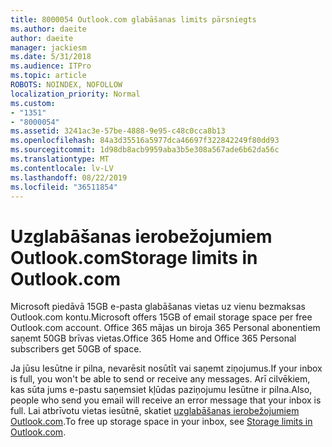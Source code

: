 ```yaml
---
title: 8000054 Outlook.com glabāšanas limits pārsniegts
ms.author: daeite
author: daeite
manager: jackiesm
ms.date: 5/31/2018
ms.audience: ITPro
ms.topic: article
ROBOTS: NOINDEX, NOFOLLOW
localization_priority: Normal
ms.custom:
- "1351"
- "8000054"
ms.assetid: 3241ac3e-57be-4888-9e95-c48c0cca8b13
ms.openlocfilehash: 84a3d35516a5977dca46697f322842249f80dd93
ms.sourcegitcommit: 1d98db8acb9959aba3b5e308a567ade6b62da56c
ms.translationtype: MT
ms.contentlocale: lv-LV
ms.lasthandoff: 08/22/2019
ms.locfileid: "36511854"
---
```

# <a name="storage-limits-in-outlookcom"></a><span data-ttu-id="9a3a1-102">Uzglabāšanas ierobežojumiem Outlook.com</span><span class="sxs-lookup"><span data-stu-id="9a3a1-102">Storage limits in Outlook.com</span></span>

<span data-ttu-id="9a3a1-103">Microsoft piedāvā 15GB e-pasta glabāšanas vietas uz vienu bezmaksas Outlook.com kontu.</span><span class="sxs-lookup"><span data-stu-id="9a3a1-103">Microsoft offers 15GB of email storage space per free Outlook.com account.</span></span> <span data-ttu-id="9a3a1-104">Office 365 mājas un biroja 365 Personal abonentiem saņemt 50GB brīvas vietas.</span><span class="sxs-lookup"><span data-stu-id="9a3a1-104">Office 365 Home and Office 365 Personal subscribers get 50GB of space.</span></span>
  
<span data-ttu-id="9a3a1-105">Ja jūsu Iesūtne ir pilna, nevarēsit nosūtīt vai saņemt ziņojumus.</span><span class="sxs-lookup"><span data-stu-id="9a3a1-105">If your inbox is full, you won't be able to send or receive any messages.</span></span> <span data-ttu-id="9a3a1-106">Arī cilvēkiem, kas sūta jums e-pastu saņemsiet kļūdas paziņojumu Iesūtne ir pilna.</span><span class="sxs-lookup"><span data-stu-id="9a3a1-106">Also, people who send you email will receive an error message that your inbox is full.</span></span> <span data-ttu-id="9a3a1-107">Lai atbrīvotu vietas iesūtnē, skatiet [uzglabāšanas ierobežojumiem Outlook.com](https://go.microsoft.com/fwlink/p/?linkid=2001900&amp;clcid=0x409).</span><span class="sxs-lookup"><span data-stu-id="9a3a1-107">To free up storage space in your inbox, see [Storage limits in Outlook.com](https://go.microsoft.com/fwlink/p/?linkid=2001900&amp;clcid=0x409).</span></span>
  